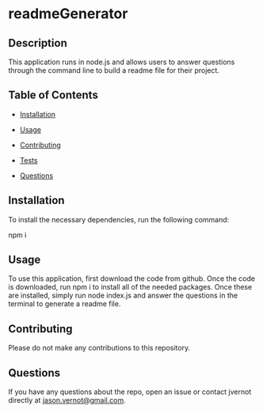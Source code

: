 # readmeGenerator

## Description

This application runs in node.js and allows users to answer questions through the command line to build a readme file for their project.

## Table of Contents

* [Installation](#installation)

* [Usage](#usage)

* [Contributing](#contributing)

* [Tests](#tests)

* [Questions](#questions)


## Installation

To install the necessary dependencies, run the following command:

npm i


## Usage

To use this application, first download the code from github. Once the code is downloaded, run npm i to install all of the needed packages. Once these are installed, simply run node index.js and answer the questions in the terminal to generate a readme file.


## Contributing

Please do not make any contributions to this repository. 



## Questions

If you have any questions about the repo, open an issue or contact jvernot directly at jason.vernot@gmail.com.